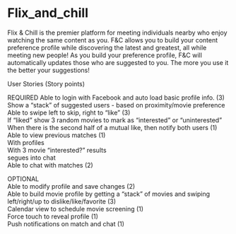 # Flix_and_chill

Flix & Chill is the premier platform for meeting individuals nearby who enjoy watching the same content as you. F&C allows you to build your content preference profile while discovering the latest and greatest, all while meeting new people! As you build your preference profile, F&C will automatically updates those who are suggested to you. The more you use it the better your suggestions!

User Stories (Story points)

REQUIRED
Able to login with Facebook and auto load basic profile info. (3)  
Show a “stack” of suggested users - based on proximity/movie preference  
	Able to swipe left to skip, right to “like” (3)  
	If “liked” show 3 random movies to mark as “interested” or “uninterested”  
When there is the second half of a mutual like, then notify both users (1)  
Able to view previous matches (1)  
	With profiles  
	With 3 movie “interested?” results  
	segues into chat  
Able to chat with matches (2)  
  
OPTIONAL  
Able to modify profile and save changes (2)  
Able to build movie profile by getting a “stack” of movies and swiping left/right/up to dislike/like/favorite (3)  
Calendar view to schedule movie screening (1)  
Force touch to reveal profile (1)  
Push notifications on match and chat (1)
